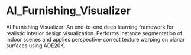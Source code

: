 # AI_Furnishing_Visualizer
AI Furnishing Visualizer: An end-to-end deep learning framework for realistic interior design visualization. Performs instance segmentation of indoor scenes and applies perspective-correct texture warping on planar surfaces using ADE20K.

